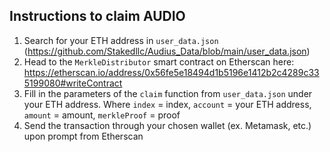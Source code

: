 ## Instructions to claim AUDIO
1. Search for your ETH address in `user_data.json` (https://github.com/Stakedllc/Audius_Data/blob/main/user_data.json)
2. Head to the `MerkleDistributor` smart contract on Etherscan here: https://etherscan.io/address/0x56fe5e18494d1b5196e1412b2c4289c335199080#writeContract
3. Fill in the parameters of the `claim` function from `user_data.json` under your ETH address. Where `index` = index, `account` = your ETH address, `amount` = amount, `merkleProof` = proof
5. Send the transaction through your chosen wallet (ex. Metamask, etc.) upon prompt from Etherscan 

